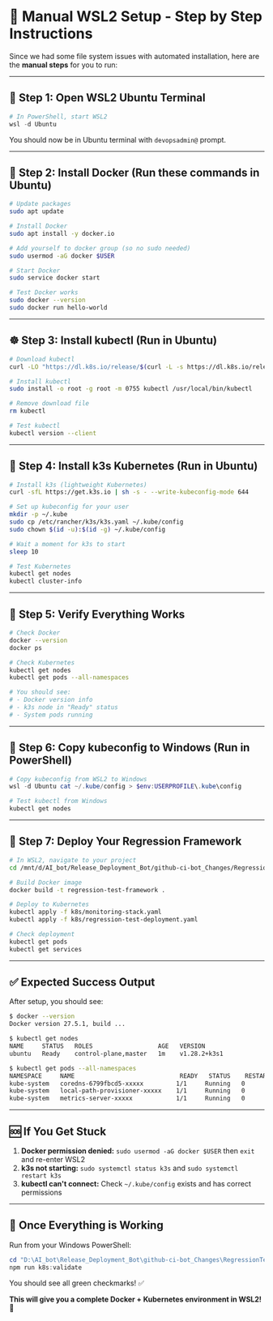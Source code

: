 # 🎯 **Manual WSL2 Setup - Step by Step Instructions**

Since we had some file system issues with automated installation, here are the **manual steps** for you to run:

---

## **🚀 Step 1: Open WSL2 Ubuntu Terminal**

```powershell
# In PowerShell, start WSL2
wsl -d Ubuntu
```

You should now be in Ubuntu terminal with `devopsadmin@` prompt.

---

## **🐳 Step 2: Install Docker (Run these commands in Ubuntu)**

```bash
# Update packages
sudo apt update

# Install Docker
sudo apt install -y docker.io

# Add yourself to docker group (so no sudo needed)
sudo usermod -aG docker $USER

# Start Docker
sudo service docker start

# Test Docker works
sudo docker --version
sudo docker run hello-world
```

---

## **☸️ Step 3: Install kubectl (Run in Ubuntu)**

```bash
# Download kubectl
curl -LO "https://dl.k8s.io/release/$(curl -L -s https://dl.k8s.io/release/stable.txt)/bin/linux/amd64/kubectl"

# Install kubectl
sudo install -o root -g root -m 0755 kubectl /usr/local/bin/kubectl

# Remove download file
rm kubectl

# Test kubectl
kubectl version --client
```

---

## **🚢 Step 4: Install k3s Kubernetes (Run in Ubuntu)**

```bash
# Install k3s (lightweight Kubernetes)
curl -sfL https://get.k3s.io | sh -s - --write-kubeconfig-mode 644

# Set up kubeconfig for your user
mkdir -p ~/.kube
sudo cp /etc/rancher/k3s/k3s.yaml ~/.kube/config
sudo chown $(id -u):$(id -g) ~/.kube/config

# Wait a moment for k3s to start
sleep 10

# Test Kubernetes
kubectl get nodes
kubectl cluster-info
```

---

## **🎯 Step 5: Verify Everything Works**

```bash
# Check Docker
docker --version
docker ps

# Check Kubernetes
kubectl get nodes
kubectl get pods --all-namespaces

# You should see:
# - Docker version info
# - k3s node in "Ready" status
# - System pods running
```

---

## **🔗 Step 6: Copy kubeconfig to Windows (Run in PowerShell)**

```powershell
# Copy kubeconfig from WSL2 to Windows
wsl -d Ubuntu cat ~/.kube/config > $env:USERPROFILE\.kube\config

# Test kubectl from Windows
kubectl get nodes
```

---

## **🚀 Step 7: Deploy Your Regression Framework**

```bash
# In WSL2, navigate to your project
cd /mnt/d/AI_bot/Release_Deployment_Bot/github-ci-bot_Changes/RegressionTesting

# Build Docker image
docker build -t regression-test-framework .

# Deploy to Kubernetes
kubectl apply -f k8s/monitoring-stack.yaml
kubectl apply -f k8s/regression-test-deployment.yaml

# Check deployment
kubectl get pods
kubectl get services
```

---

## **✅ Expected Success Output**

After setup, you should see:

```bash
$ docker --version
Docker version 27.5.1, build ...

$ kubectl get nodes
NAME     STATUS   ROLES                  AGE   VERSION
ubuntu   Ready    control-plane,master   1m    v1.28.2+k3s1

$ kubectl get pods --all-namespaces
NAMESPACE     NAME                             READY   STATUS    RESTARTS
kube-system   coredns-6799fbcd5-xxxxx         1/1     Running   0
kube-system   local-path-provisioner-xxxxx    1/1     Running   0
kube-system   metrics-server-xxxxx            1/1     Running   0
```

---

## **🆘 If You Get Stuck**

1. **Docker permission denied:** `sudo usermod -aG docker $USER` then `exit` and re-enter WSL2
2. **k3s not starting:** `sudo systemctl status k3s` and `sudo systemctl restart k3s`  
3. **kubectl can't connect:** Check `~/.kube/config` exists and has correct permissions

---

## **🎉 Once Everything is Working**

Run from your Windows PowerShell:

```powershell
cd "D:\AI_bot\Release_Deployment_Bot\github-ci-bot_Changes\RegressionTesting"
npm run k8s:validate
```

You should see all green checkmarks! ✅

**This will give you a complete Docker + Kubernetes environment in WSL2!** 🚀
